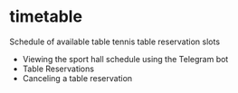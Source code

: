 # timetable

Schedule of available table tennis table reservation slots

- Viewing the sport hall schedule using the Telegram bot
- Table Reservations
- Canceling a table reservation